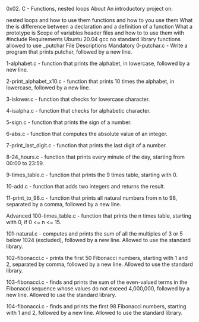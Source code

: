 0x02. C - Functions, nested loops
About
An introductory project on:

nested loops and how to use them
functions and how to you use them
What the is difference between a declaration and a definition of a function
What a prototype is
Scope of variables
header files and how to to use them with #include
Requirements
Ubuntu 20.04
gcc
no standard library functions
allowed to use _putchar
File Descriptions
Mandatory
0-putchar.c - Write a program that prints  putchar, followed by a new line.

1-alphabet.c - function that prints the alphabet, in lowercase, followed by a new line.

2-print_alphabet_x10.c - function that prints 10 times the alphabet, in lowercase, followed by a new line.

3-islower.c - function that checks for lowercase character.

4-isalpha.c - function that checks for alphabetic character.

5-sign.c - function that prints the sign of a number.

6-abs.c - function that computes the absolute value of an integer.

7-print_last_digit.c - function that prints the last digit of a number.

8-24_hours.c - function that prints every minute of the day, starting from 00:00 to 23:59.

9-times_table.c - function that prints the 9 times table, starting with 0.

10-add.c - function that adds two integers and returns the result.

11-print_to_98.c - function that prints all natural numbers from n to 98, separated by a comma, followed by a new line.

Advanced
100-times_table.c - function that prints the n times table, starting with 0, if 0 <= n <= 15.

101-natural.c - computes and prints the sum of all the multiples of 3 or 5 below 1024 (excluded), followed by a new line. Allowed to use the standard library.

102-fibonacci.c - prints the first 50 Fibonacci numbers, starting with 1 and 2, separated by comma, followed by a new line. Allowed to use the standard library.

103-fibonacci.c - finds and prints the sum of the even-valued terms in the Fibonacci sequence whose values do not exceed 4,000,000, followed by a new line. Allowed to use the standard library.

104-fibonacci.c - finds and prints the first 98 Fibonacci numbers, starting with 1 and 2, followed by a new line. Allowed to use the standard library.
